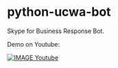 # python-ucwa-bot
Skype for Business Response Bot.

Demo on Youtube:

[![IMAGE Youtube](https://img.youtube.com/vi/AsVRk08hzeQ/0.jpg)](https://www.youtube.com/watch?v=AsVRk08hzeQ)

